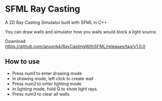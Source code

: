 # SFML Ray Casting

A 2D Ray Casting Simulator built with SFML in C++

You can draw walls and simulator how you walls would block a light source.

Download: https://github.com/ansonk4/RayCastingWithSFML/releases/tag/v1.0.0

## How to use
 
 - Press num1 to enter drawing mode
 - In drawing mode, left click to create wall
 - Press num2 to enter lighting mode
 - In lighting mode, hold Q to show light rays.
 - Press num3 to clear all walls
 